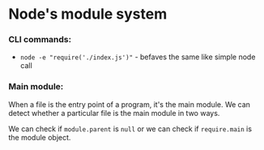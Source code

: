 # Node's module system

### CLI commands:

- `node -e "require('./index.js')"` - befaves the same like simple node call

### Main module:

When a file is the entry point of a program, it's the main module. We can detect whether a particular file is the main module in two ways.<br>

We can check if `module.parent` is `null` or we can check if `require.main` is the module object.
